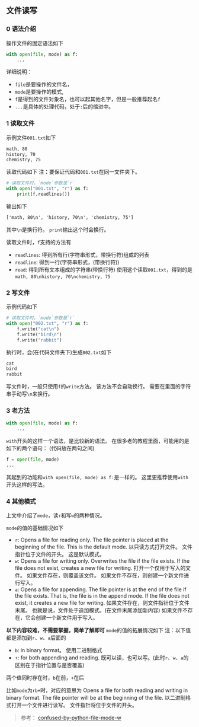 ## 文件读写

### 0 语法介绍
操作文件的固定语法如下
```python
with open(file, mode) as f:
    ...
```

详细说明：
- `file`是要操作的文件名，
- `mode`是要操作的模式,
- `f`是得到的文件对象名，也可以起其他名字，但是一般推荐起名`f`
- `...`是具体的处理代码，处于`:`后的缩进中。

### 1 读取文件
示例文件`001.txt`如下
```txt
math, 80
history, 70
chemistry, 75
```

读取代码如下
注：要保证代码和`001.txt`在同一文件夹下。
```python
# 读取文件时，`mode`参数是`r`
with open("001.txt", "r") as f:
    print(f.readlines())
```
输出如下
```txt
['math, 80\n', 'history, 70\n', 'chemistry, 75']
```

其中`\n`是换行符。
`print`输出这个时会换行。

读取文件时，`f`支持的方法有
- `readlines`: 得到所有行(字符串形式，带换行符)组成的列表
- `readline`: 得到一行(字符串形式，(带换行符))
- `read`: 得到所有文本组成的字符串(带换行符)
  使用这个读取`001.txt`，得到的是`math, 80\nhistory, 70\nchemistry, 75`

### 2 写文件
示例代码如下
```python
# 读取文件时，`mode`参数是`r`
with open("002.txt", "r") as f:
    f.write("cat\n")
    f.write("bird\n")
    f.write("rabbit")
```
执行时，会(在代码文件夹下)生成`002.txt`如下

```txt
cat
bird
rabbit
```

写文件时，一般只使用`f`的`write`方法。
该方法不会自动换行。
需要在里面的字符串手动写`\n`来换行。
### 3 老方法
```python
with open(file, mode) as f:
    ...
```
`with`开头的这样一个语法，是比较新的语法。
在很多老的教程里面，可能用的是如下的两个语句：
(代码放在两句之间)
```python
f = open(file, mode)
...
```

其起到的功能和`with open(file, mode) as f:`是一样的。
这里更推荐使用`with`开头这样的写法。

### 4 其他模式
上文中介绍了`mode`，读`r`和写`w`的两种情况。

`mode`的值的基础情况如下
- `r`: Opens a file for reading only.
    The file pointer is placed at the beginning of the file.
    This is the default mode.
    以只读方式打开文件。
    文件指针位于文件的开头。
    这是默认模式。
- `w`: Opens a file for writing only.
    Overwrites the file if the file exists.
    If the file does not exist, creates a new file for writing.
    打开一个仅用于写入的文件。
    如果文件存在，则覆盖该文件。
    如果文件不存在，则创建一个新文件进行写入。
- `a`: Opens a file for appending.
    The file pointer is at the end of the file if the file exists.
    That is, the file is in the append mode.
    If the file does not exist, it creates a new file for writing.
    如果文件存在，则文件指针位于文件末尾。
    也就是说，文件处于追加模式。(在文件末尾添加新内容)
    如果文件不存在，它会创建一个新文件用于写入。


**以下内容较难，不需要掌握，简单了解即可**
`mode`的值的拓展情况如下
注：以下值都是添加到`r`、`w`、`a`后面的
- `b`: in binary format。
    使用二进制格式
- `+`: for both appending and reading.
    既可以读，也可以写。(此时`r`、`w`、`a`的区别在于指针位置与是否覆盖)

两个值同时存在时，`b`在前，`+`在后

比如`mode`为`rb+`时，对应的意思为
Opens a file for both reading and writing in binary format.
The file pointer will be at the beginning of the file.
以二进制格式打开一个文件进行读写。
文件指针将位于文件的开头。

> 参考： [confused-by-python-file-mode-w](https://stackoverflow.com/a/23566951)
